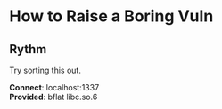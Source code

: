 # How to Raise a Boring Vuln
## Rythm

Try sorting this out.

**Connect**: localhost:1337  
**Provided**: bflat libc.so.6
